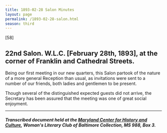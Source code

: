 ```yaml
---
title: 1893-02-28 Salon Minutes
layout: page
permalink: /1893-02-28-salon.html
season: third
---
```


<style>
    #maincontent{
        font-size:1.4em;
    }
</style>
[58]

## 22nd Salon. W.L.C. [February 28th, 1893], at the corner of Franklin and Cathedral Streets.

Being our first meeting in our new quarters, this Salon partook of the nature of a more general Reception than usual, as invitations were sent to a number of our friends, both ladies and gentlemen to be present.

Though several of the distinguished expected guests did not arrive, the Secretary has been assured that the meeting was one of great social enjoyment.

<hr>

##### Transcribed document held at the [Maryland Center for History and Culture](http://mdhs.org/), Woman's Literary Club of Baltimore Collection, MS 988, Box 3. 